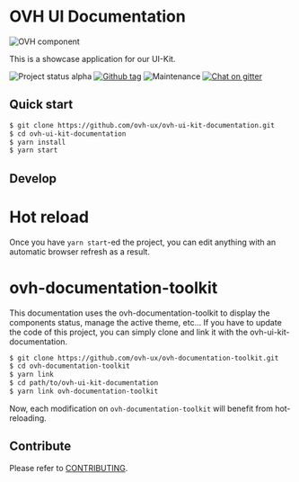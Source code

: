 # OVH UI Documentation

![OVH component](https://user-images.githubusercontent.com/3379410/27423240-3f944bc4-5731-11e7-87bb-3ff603aff8a7.png)

This is a showcase application for our UI-Kit.

![Project status alpha](https://img.shields.io/badge/status-alpha-blue.svg) [![Github tag](https://img.shields.io/github/tag/ovh-ux/ovh-ui-kit-documentation.svg)]() ![Maintenance](https://img.shields.io/maintenance/yes/2018.svg) [![Chat on gitter](https://img.shields.io/gitter/room/ovh/ux.svg)](https://gitter.im/ovh/ux)

## Quick start

```bash
$ git clone https://github.com/ovh-ux/ovh-ui-kit-documentation.git
$ cd ovh-ui-kit-documentation
$ yarn install
$ yarn start
```

## Develop

# Hot reload

Once you have `yarn start`-ed the project, you can edit anything with an automatic browser refresh as a result.

# ovh-documentation-toolkit

This documentation uses the ovh-documentation-toolkit to display the components status, manage the active theme, etc...
If you have to update the code of this project, you can simply clone and link it with the ovh-ui-kit-documentation.

```bash
$ git clone https://github.com/ovh-ux/ovh-documentation-toolkit.git
$ cd ovh-documentation-toolkit
$ yarn link
$ cd path/to/ovh-ui-kit-documentation
$ yarn link ovh-documentation-toolkit
```

Now, each modification on `ovh-documentation-toolkit` will benefit from hot-reloading.

## Contribute

Please refer to [CONTRIBUTING](CONTRIBUTING.md).
